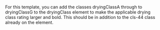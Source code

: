 For this template, you can add the classes dryingClassA through to dryingClassG to the dryingClass element to make the applicable drying class rating larger and bold. This should be in addition to the cls-44 class already on the element.